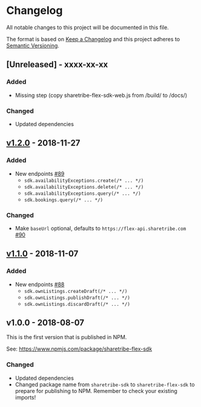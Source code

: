 # Changelog

All notable changes to this project will be documented in this file.

The format is based on [Keep a
Changelog](http://keepachangelog.com/en/1.0.0/) and this project
adheres to [Semantic Versioning](http://semver.org/spec/v2.0.0.html).

## [Unreleased] - xxxx-xx-xx

### Added

- Missing step (copy sharetribe-flex-sdk-web.js from /build/ to /docs/)

### Changed

- Updated dependencies

## [v1.2.0] - 2018-11-27
### Added

- New endpoints [#89](https://github.com/sharetribe/flex-sdk-js/pull/89)
  * `sdk.availabilityExceptions.create(/* ... */)`
  * `sdk.availabilityExceptions.delete(/* ... */)`
  * `sdk.availabilityExceptions.query(/* ... */)`
  * `sdk.bookings.query(/* ... */)`

### Changed

- Make `baseUrl` optional, defaults to `https://flex-api.sharetribe.com` [#90](https://github.com/sharetribe/flex-sdk-js/pull/90)

## [v1.1.0] - 2018-11-07

### Added

- New endpoints [#88](https://github.com/sharetribe/flex-sdk-js/pull/88)
  * `sdk.ownListings.createDraft(/* ... */)`
  * `sdk.ownListings.publishDraft(/* ... */)`
  * `sdk.ownListings.discardDraft(/* ... */)`

## v1.0.0 - 2018-08-07

This is the first version that is published in NPM.

See: https://www.npmjs.com/package/sharetribe-flex-sdk

### Changed

- Updated dependencies
- Changed package name from `sharetribe-sdk` to `sharetribe-flex-sdk`
  to prepare for publishing to NPM. Remember to check your existing
  imports!

[v1.2.0]: https://github.com/sharetribe/flex-sdk-js/compare/v1.1.0...v1.2.0
[v1.1.0]: https://github.com/sharetribe/flex-sdk-js/compare/v1.0.0...v1.1.0
